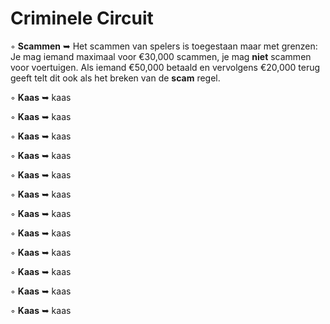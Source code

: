 # Criminele Circuit

◦ <b>Scammen</b> ➥ Het scammen van spelers is toegestaan maar met grenzen: Je mag iemand maximaal voor €30,000 scammen, je mag <b>niet</b> scammen voor voertuigen. Als iemand €50,000 betaald en vervolgens €20,000 terug geeft telt dit ook als het breken van de <b>scam</b> regel.

◦ <b>Kaas</b> ➥ kaas

◦ <b>Kaas</b> ➥ kaas

◦ <b>Kaas</b> ➥ kaas

◦ <b>Kaas</b> ➥ kaas

◦ <b>Kaas</b> ➥ kaas

◦ <b>Kaas</b> ➥ kaas

◦ <b>Kaas</b> ➥ kaas

◦ <b>Kaas</b> ➥ kaas

◦ <b>Kaas</b> ➥ kaas

◦ <b>Kaas</b> ➥ kaas

◦ <b>Kaas</b> ➥ kaas

◦ <b>Kaas</b> ➥ kaas
